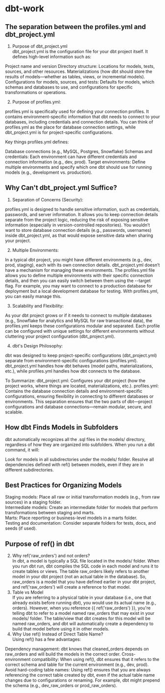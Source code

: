 # dbt-work
## The separation between the profiles.yml and dbt_project.yml
1. Purpose of dbt_project.yml  
dbt_project.yml is the configuration file for your dbt project itself. It defines high-level information such as:

Project name and version
Directory structure: Locations for models, tests, sources, and other resources.
Materializations (how dbt should store the results of models—whether as tables, views, or incremental models).
Configurations for models, sources, and tests: Defaults for models, which schemas and databases to use, and configurations for specific transformations or operations.

2. Purpose of profiles.yml:  

profiles.yml is specifically used for defining your connection profiles. It contains environment-specific information that dbt needs to connect to your databases, including credentials and connection details. You can think of profiles.yml as the place for database connection settings, while dbt_project.yml is for project-specific configurations.

Key things profiles.yml defines:

Database connections (e.g., MySQL, Postgres, Snowflake)
Schemas and credentials: Each environment can have different credentials and connection information (e.g., dev, prod).
Target environments: Define multiple environments and specify which one dbt should use for running models (e.g., development vs. production).

## Why Can't dbt_project.yml Suffice?  
1. Separation of Concerns (Security):

profiles.yml is designed to handle sensitive information, such as credentials, passwords, and server information. It allows you to keep connection details separate from the project logic, reducing the risk of exposing sensitive information (especially in version-controlled repositories).
You wouldn’t want to store database connection details (e.g., passwords, usernames) inside dbt_project.yml, as that would expose sensitive data when sharing your project.

2. Multiple Environments:

In a typical dbt project, you might have different environments (e.g., dev, prod, staging), each with its own connection details.
dbt_project.yml doesn’t have a mechanism for managing these environments. The profiles.yml file allows you to define multiple environments with their specific connection details, and then you can easily switch between them using the --target flag.
For example, you may want to connect to a production database for deployment but a local development database for testing. With profiles.yml, you can easily manage this.

3. Scalability and Flexibility:

As your dbt project grows or if it needs to connect to multiple databases (e.g., Snowflake for analytics and MySQL for raw transactional data), the profiles.yml keeps these configurations modular and separated.
Each profile can be configured with unique settings for different environments without cluttering your project configuration (dbt_project.yml).

4. dbt's Design Philosophy:

dbt was designed to keep project-specific configurations (dbt_project.yml) separate from environment-specific configurations (profiles.yml).
dbt_project.yml handles how dbt behaves (model paths, materializations, etc.), while profiles.yml handles how dbt connects to the database.   

To Summarize:
dbt_project.yml: Configures your dbt project (how the project works, where things are located, materializations, etc.).
profiles.yml: Contains the database connection details and environment-specific configurations, ensuring flexibility in connecting to different databases or environments.
This separation ensures that the two parts of dbt—project configurations and database connections—remain modular, secure, and scalable.    

##  How dbt Finds Models in Subfolders
dbt automatically recognizes all the .sql files in the models/ directory, regardless of how they are organized into subfolders. When you run a dbt command, it will:

Look for models in all subdirectories under the models/ folder.
Resolve all dependencies defined with ref() between models, even if they are in different subdirectories.  
 
## Best Practices for Organizing Models  
Staging models: Place all raw or initial transformation models (e.g., from raw sources) in a staging folder.  
Intermediate models: Create an intermediate folder for models that perform transformations between staging and marts.  
Marts: Place reporting or business-level models in a marts folder.  
Testing and documentation: Consider separate folders for tests, docs, and seeds (if used).  

## Purpose of ref() in dbt
2. Why ref('raw_orders') and not orders?  
In dbt, a model is typically a SQL file located in the models/ folder. When you run dbt run, dbt compiles the SQL code in each model and runs it to create tables or views.
The table raw_orders likely refers to another model in your dbt project (not an actual table in the database). So, raw_orders is a model that you have defined earlier in your dbt project, and ref('raw_orders') will create a reference to that model.  
3. Table vs Model  
If you are referring to a physical table in your database (i.e., one that already exists before running dbt), you would use its actual name (e.g., orders).
However, when you reference {{ ref('raw_orders') }}, you're telling dbt to refer to a model named raw_orders that may exist in your models/ folder. The table/view that dbt creates for this model will be named raw_orders, and dbt will automatically create a dependency to build that model before using it in other models.  
4. Why Use ref() Instead of Direct Table Name?  
Using ref() has a few advantages:  

Dependency management: dbt knows that cleaned_orders depends on raw_orders and will build the models in the correct order.
Cross-environment compatibility: When using ref(), dbt ensures that it refers to the correct schema and table for the current environment (e.g., dev, prod).  
Avoid hard-coding table names: Using ref() ensures that you are always referencing the correct table created by dbt, even if the actual table name changes due to configurations or renaming. For example, dbt might prepend the schema (e.g., dev_raw_orders or prod_raw_orders).  